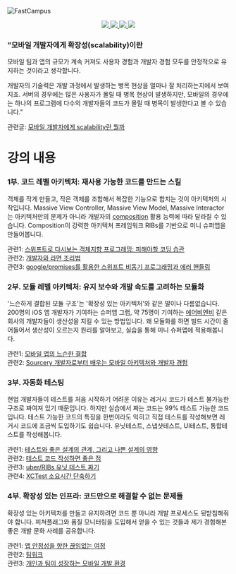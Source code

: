 ![FastCampus](https://soojin.ro/assets/posts/fastcampus-0.png)
<div align = "center">
  <a href="https://fastcampus.co.kr/dev_red_rsj?utm_source=soojin-github&utm_medium=readme&utm_campaign=soojin">
    <img src="https://img.shields.io/badge/강의-패스트캠퍼스-red?style=flat" />
  </a>
  <a href="https://soojin.ro">
    <img src="https://img.shields.io/badge/iOS개발자-노수진-orange?style=flat" />
  </a>
  <a href="https://github.com/nsoojin/MiniSuperApp-fastcampus">
    <img src="https://img.shields.io/badge/실습 프로젝트-미니슈퍼앱-378805?style=flat" />
  </a>
  <a href="https://github.com/nsoojin/MiniSuperApp-fastcampus/discussions/categories/q-a">
    <img src="https://img.shields.io/badge/질문-Q&A-ffda00?style=flat" />
  </a>
</div>

### "모바일 개발자에게 확장성(scalability)이란

모바일 팀과 앱의 규모가 계속 커져도 사용자 경험과 개발자 경험 모두를 안정적으로 유지하는 것이라고 생각합니다.

개발자의 기술력은 개발 과정에서 발생하는 병목 현상을 얼마나 잘 처리하는지에서 보여지죠. 서버의 경우에는 많은 사용자가 몰릴 때 병목 현상이 발생하지만, 모바일의 경우에는 하나의 프로그램에 다수의 개발자들의 코드가 몰릴 때 병목이 발생한다고 볼 수 있습니다."

관련글: [모바일 개발자에게 scalability란 뭘까](https://soojin.ro/blog/scalability)
<br>

# 강의 내용

### 1부. 코드 레벨 아키텍처: 재사용 가능한 코드를 만드는 스킬

객체를 작게 만들고, 작은 객체를 조합해서 복잡한 기능으로 합치는 것이 아키텍처의 시작입니다. Massive View Controller, Massive View Model, Massive Interactor는 아키텍처만의 문제가 아니라 개발자의 [composition](https://en.wikipedia.org/wiki/Object_composition) 활용 능력에 따라 달라질 수 있습니다. Composition이 강력한 아키텍처 프레임워크 RIBs를 기반으로 미니 슈퍼앱을 만들어봅니다.

관련1: [스위프트로 다시보는 객체지향 프로그래밍: 피해야할 코딩 습관](https://soojin.ro/blog/solid-principles-in-swift)
<br>
관련2: [개발자와 라면 조리법](https://soojin.ro/blog/programmer-and-ramyun)
<br>
관련3: [google/promises를 활용한 스위프트 비동기 프로그래밍과 에러 핸들링](https://soojin.ro/blog/using-google-promises-swift)

### 2부. 모듈 레벨 아키텍처: 유지 보수와 개발 속도를 고려하는 모듈화

'느슨하게 결합된 모듈 구조'는 '확장성 있는 아키텍처'와 같은 말이나 다름없습니다. 200명의 iOS 앱 개발자가 기여하는 슈퍼앱 그랩, 약 75명이 기여하는 [에어비엔비](https://medium.com/airbnb-engineering/designing-for-productivity-in-a-large-scale-ios-application-9376a430a0bf) 같은 회사의 개발자들이 생산성을 지킬 수 있는 방법입니다. 왜 모듈화를 하면 빌드 시간이 줄어들어서 생산성이 오르는지 원리를 알아보고, 실습을 통해 미니 슈퍼앱에 적용해봅니다.

관련1: [모바일 앱의 느슨한 결합](https://soojin.ro/blog/loose-coupling)
<br>
관련2: [Sourcery 개발자로부터 배우는 모바일 아키텍처와 개발자 경험](https://soojin.ro/blog/pragmatic-programmer)

### 3부. 자동화 테스팅

현업 개발자들이 테스트를 처음 시작하기 어려운 이유는 레거시 코드가 테스트 불가능한 구조로 짜여져 있기 때문입니다. 하지만 실습에서 짜는 코드는 99% 테스트 가능한 코드입니다. 테스트 가능한 코드의 특징을 한번이라도 익히고 직접 테스트를 작성해보면 레거시 코드에 조금씩 도입하기도 쉽습니다. 유닛테스트, 스냅샷테스트, UI테스트, 통합테스트를 작성해봅니다.

관련1: [테스트와 좋은 설계의 관계, 그리고 나쁜 설계의 영향](https://soojin.ro/blog/tests-and-design)
<br>
관련2: [테스트 코드 작성하면 좋은 점](https://soojin.ro/blog/writing-test-code)
<br>
관련3: [uber/RIBs 유닛 테스트 짜기](https://soojin.ro/blog/unit-testing-ribs)
<br>
관련4: [XCTest 소요시간 단축하기](https://soojin.ro/blog/application-library-test)

### 4부. 확장성 있는 인프라: 코드만으로 해결할 수 없는 문제들

확장성 있는 아키텍처를 만들고 유지하려면 코드 뿐 아니라 개발 프로세스도 뒷받침해줘야 합니다. 피쳐플래그와 품질 모니터링을 도입해서 얻을 수 있는 것들과 제가 경험해본 좋은 개발 문화 사례를 공유합니다.

관련1: [앱 안정성을 향한 끊임없는 여정](https://soojin.ro/blog/journey-to-app-stability)
<br>
관련2: [팀워크](https://soojin.ro/blog/teamwork)
<br>
관련3: [개인과 팀이 성장하는 모바일 개발 환경](https://soojin.ro/blog/mobile-platform)
